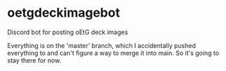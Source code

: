 # oetgdeckimagebot
Discord bot for posting oEtG deck images

Everything is on the 'master' branch, which I accidentally pushed everything to and can't figure a way to merge it into main. So it's going to stay there for now.
